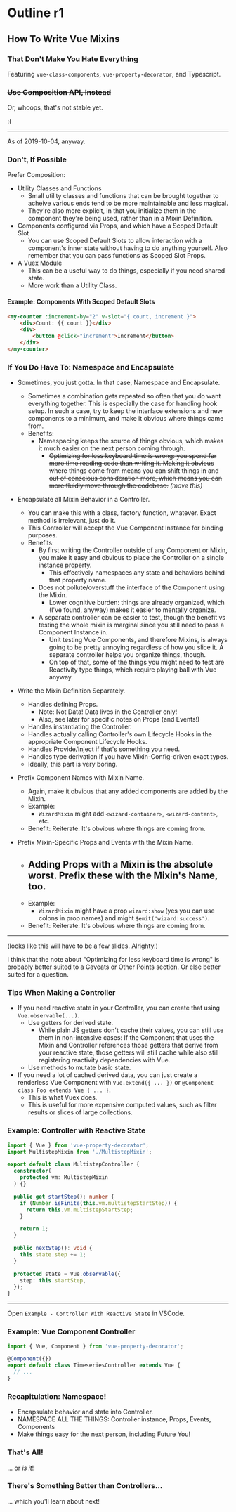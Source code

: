 Outline r1
========


## How To Write Vue Mixins

### That Don't Make You Hate Everything

Featuring `vue-class-components`, `vue-property-decorator`, and Typescript.


### ~~Use Composition API, Instead~~

Or, whoops, that's not stable yet.

:(

---

As of 2019-10-04, anyway.


### Don't, If Possible

Prefer Composition:

- Utility Classes and Functions
    - Small utility classes and functions that can be brought together to acheive various ends tend to be more maintainable and less magical.
    - They're also more explicit, in that you initialize them in the component they're being used, rather than in a Mixin Definition.
- Components configured via Props, and which have a Scoped Default Slot
    - You can use Scoped Default Slots to allow interaction with a component's inner state without having to do anything yourself.  Also remember that you can pass functions as Scoped Slot Props.
- A Vuex Module
    - This can be a useful way to do things, especially if you need shared state.
    - More work than a Utility Class.

#### Example: Components With Scoped Default Slots

```html
<my-counter :increment-by="2" v-slot="{ count, increment }">
    <div>Count: {{ count }}</div>
    <div>
        <button @click="increment">Increment</button>
    </div>
</my-counter>
```


### If You Do Have To: Namespace and Encapsulate

- Sometimes, you just gotta.  In that case, Namespace and Encapsulate.
    - Sometimes a combination gets repeated so often that you do want everything together.  This is especially the case for handling hook setup.  In such a case, try to keep the interface extensions and new components to a minimum, and make it obvious where things came from.
    - Benefits:
        - Namespacing keeps the source of things obvious, which makes it much easier on the next person coming through.
            - ~~Optimizing for less keyboard time is wrong: you spend far more time reading code than writing it.  Making it obvious where things come from means you can shift things in and out of conscious consideration more, which means you can more fluidly move through the codebase.~~ _(move this)_

- Encapsulate all Mixin Behavior in a Controller.
    - You can make this with a class, factory function, whatever.  Exact method is irrelevant, just do it.
    - This Controller will accept the Vue Component Instance for binding purposes.
    - Benefits:
        - By first writing the Controller outside of any Component or Mixin, you make it easy and obvious to place the Controller on a single instance property.
            - This effectively namespaces any state and behaviors behind that property name.
        - Does not pollute/overstuff the interface of the Component using the Mixin.
            - Lower cognitive burden: things are already organized, which (I've found, anyway) makes it easier to mentally organize.
        - A separate controller can be easier to test, though the benefit vs testing the whole mixin is marginal since you still need to pass a Component Instance in.
            - Unit testing Vue Components, and therefore Mixins, is always going to be pretty annoying regardless of how you slice it.  A separate controller helps you organize things, though.
            - On top of that, some of the things you might need to test are Reactivity type things, which require playing ball with Vue anyway.

- Write the Mixin Definition Separately.
    - Handles defining Props.
        - Note: Not Data!  Data lives in the Controller only!
        - Also, see later for specific notes on Props (and Events!)
    - Handles instantiating the Controller.
    - Handles actually calling Controller's own Lifecycle Hooks in the appropriate Component Lifecycle Hooks.
    - Handles Provide/Inject if that's something you need.
    - Handles type derivation if you have Mixin-Config-driven exact types.
    - Ideally, this part is very boring.

- Prefix Component Names with Mixin Name.
    - Again, make it obvious that any added components are added by the Mixin.
    - Example:
        - `WizardMixin` might add `<wizard-container>`, `<wizard-content>`, etc.
    - Benefit: Reiterate: It's obvious where things are coming from.

- Prefix Mixin-Specific Props and Events with the Mixin Name.
    - Adding Props with a Mixin is the absolute worst.  Prefix these with the Mixin's Name, too.
        - 
    - Example:
        - `WizardMixin` might have a prop `wizard:show` (yes you can use colons in prop names) and might `$emit('wizard:success')`.
    - Benefit: Reiterate: It's obvious where things are coming from.

---

(looks like this will have to be a few slides.  Alrighty.)

I think that the note about "Optimizing for less keyboard time is wrong" is probably better suited to a Caveats or Other Points section.  Or else better suited for a question.


### Tips When Making a Controller

- If you need reactive state in your Controller, you can create that using `Vue.observable(...)`.
    - Use getters for derived state.
        - While plain JS getters don't cache their values, you can still use them in non-intensive cases: If the Component that uses the Mixin and Controller references those getters that derive from your reactive state, those getters will still cache while also still registering reactivity dependencies with Vue.
    - Use methods to mutate basic state.
- If you need a lot of cached derived data, you can just create a renderless Vue Component with `Vue.extend({ ... })` or `@Component class Foo extends Vue { ... }`.
    - This is what Vuex does.
    - This is useful for more expensive computed values, such as filter results or slices of large collections.


### Example: Controller with Reactive State

```typescript
import { Vue } from 'vue-property-decorator';
import MultistepMixin from './MultistepMixin';

export default class MultistepController {
  constructor(
    protected vm: MultistepMixin
  ) {}

  public get startStep(): number {
    if (Number.isFinite(this.vm.multistepStartStep)) {
      return this.vm.multistepStartStep;
    }

    return 1;
  }

  public nextStep(): void {
    this.state.step += 1;
  }

  protected state = Vue.observable({
    step: this.startStep,
  });
}
```

---

Open `Example - Controller With Reactive State` in VSCode.


### Example: Vue Component Controller

```typescript
import { Vue, Component } from 'vue-property-decorator';

@Component({})
export default class TimeseriesController extends Vue {
  // ...
}
```


### Recapitulation: Namespace!

- Encapsulate behavior and state into Controller.
- NAMESPACE ALL THE THINGS: Controller instance, Props, Events, Components
- Make things easy for the next person, including Future You!


### That's All!

... or _is it_!


### There's Something Better than Controllers...

... which you'll learn about next!
